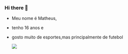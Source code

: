 ### Hi there 👋

- Meu nome é Matheus,

- tenho 16 anos e 

- gosto muito de esportes,mas principalmente de futebol

  ![](https://media.tenor.com/ea3P9_CRVwIAAAAd/neymar-neymar-jr.gif)
